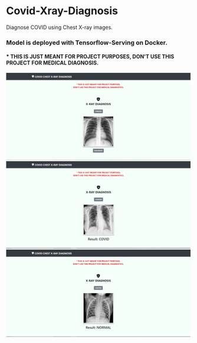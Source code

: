 # Covid-Xray-Diagnosis
Diagnose COVID using Chest X-ray images.  

###   Model is deployed with Tensorflow-Serving on Docker.




#### * THIS IS JUST MEANT FOR PROJECT PURPOSES, DON'T USE THIS PROJECT FOR MEDICAL DIAGNOSIS.


<img src="images/Application_Demo.jpg" width="500">

<img src="images/Application_Demo_Covid.jpg" width="500">

<img src="images/Application_Demo_Normal.jpg" width="500">
